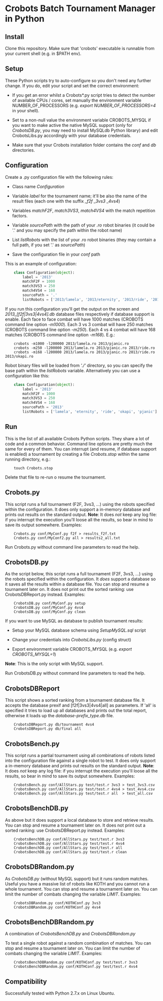 Crobots Batch Tournament Manager in Python
==========================================

Install
-------

Clone this repository.
Make sure that 'crobots' executable is runnable from your current shell (e.g. in $PATH env).

Setup
-----

These Python scripts try to auto-configure so you don't need any further change.
If you do, edit your script and set the correct environment:

* If you get an error whilst a Crobots*.py script tries to detect the number of available CPUs / cores, set manually the environment variable NUMBER_OF_PROCESSORS (e.g. *export NUMBER_OF_PROCESSORS=4* in your shell).

* Set to a non-null value the environment variable CROBOTS_MYSQL if you want to make active the native MySQL support (only for *CrobotsDB.py*, you may need to install MySQLdb Python library) and edit CrobotsLibs.py accordingly with your database credentials.

* Make sure that your Crobots installation folder contains the *conf* and *db* directories.

Configuration
-------------

Create a .py configuration file with the following rules:

* Class name *Configuration*

* Variable *label* for the tournament name; it'll be also the name of the result files (each one with the suffix *_f2f* *_3vs3* *_4vs4*)

* Variables *matchF2F*, *match3VS3*, *match4VS4* with the match repetition factors.

* Variable *sourcePath* with the path of your *.ro* robot binaries (it could be '.' and you may specify the path within the robot name)

* List *listRobots* with the list of your .ro robot binaries (they may contain a full path, if you set '.' as *sourcePath*)

* Save the configuration file in your *conf* path

This is an example of configuration:

```python
    class Configuration(object):
        label = '2013'
        matchF2F = 1000
        match3VS3 = 250
        match4VS4 = 168
        sourcePath = '.'
        listRobots = ['2013/lamela', '2013/eternity', '2013/ride', '2013/okapi', '2013/pjanic']
```

If you run this configuration you'll get the output on the screen and *2013_[f2f|3vs3|4vs4].db* database files respectively if database support is enable.
Each face to face combat will have 1000 matches (CROBOTS command line option *-m1000*). Each 3 vs 3 combat will have 250 matches (CROBOTS command line option *-m250*). Each 4 vs 4 combat will have 168 matches (CROBOTS command line option *-m168*). E.g.:

```
    crobots -m1000 -l200000 2013/lamela.ro 2013/pjanic.ro
    crobots -m250 -l200000 2013/lamela.ro 2013/pjanic.ro 2013/ride.ro
    crobots -m168 -l200000 2013/lamela.ro 2013/pjanic.ro 2013/ride.ro 2013/okapi.ro
```

Robot binary files will be loaded from *'./'* directory, so you can specify the base path within the *listRobots* variable. Alternatively you can use a configuration like this:

```python
    class Configuration(object):
        label = '2013'
        matchF2F = 1000
        match3VS3 = 250
        match4VS4 = 168
        sourcePath = '2013'
        listRobots = ['lamela', 'eternity', 'ride', 'okapi', 'pjanic']
```

Run
---

This is the list of all available Crobots Python scripts. They share a lot of code and a common behavior. Command line options are pretty much the same for every of them.
You can interrupt (and resume, if database support is enabled) a tournament by creating a file *Crobots.stop* within the same running directory, e.g.:


```
    touch Crobots.stop
```

Delete that file to re-run o resume the tournament.

Crobots.py
----------

This script runs a full tournament (F2F, 3vs3, ...) using the robots specified within the configuration. It does only support a in-memory database and prints out results on the standard output.
**Note**: It does *not* keep any log file: if you interrupt the execution you'll loose all the results, so bear in mind to save its output somewhere.
Examples:

```
    Crobots.py conf/MyConf.py f2f > results_f2f.txt
    Crobots.py conf/MyConf2.py all > results2_all.txt
```

Run Crobots.py without command line parameters to read the help.

CrobotsDB.py
------------

As the script below, this script runs a full tournament (F2F, 3vs3, ...) using the robots specified within the configuration. It *does* support a database so it saves all the results within a database file. You can stop and resume a tournament later on.
It does not print out the sorted ranking: use CrobotsDBReport.py instead.
Examples:

```
    CrobotsDB.py conf/MyConf.py setup
    CrobotsDB.py conf/MyConf.py 4vs4
    CrobotsDB.py conf/MyConf.py clean
```

If you want to use MySQL as database to publish tournament results:

* Setup your MySQL database schema using *SetupMySQL.sql* script

* Change your credentials into *CrobotsLibs.py* (config struct)

* Export environment variable CROBOTS_MYSQL (e.g. *export CROBOTS_MYSQL=1*)

**Note**: This is the only script with MySQL support.

Run CrobotsDB.py without command line parameters to read the help.

CrobotsDBReport
---------------

This script shows a sorted ranking from a tournament database file. It accepts the database prexif and [f2f|3vs3|4vs4|all] as parameters. If 'all' is specified it tries to load up all databases and prints out the total report, otherwise it loads up the *database-prefix_type.db* file.

```
    CrobotsDBReport.py db/tournament 4vs4
    CrobotsDBReport.py db/final all
```

CrobotsBench.py
---------------

This script runs a partial tournament using all combinations of robots listed into the configuration file against a single robot to test. It does only support a in-memory database and prints out results on the standard output.
**Note**: It does *not* keep any log file: if you interrupt the execution you'll loose all the results, so bear in mind to save its output somewhere.
Examples:

```
    CrobotsBench.py conf/AllStars.py test/test.r 3vs3 > test_3vs3.csv
    CrobotsBench.py conf/AllStars.py test/test.r 4vs4 > test_4vs4.csv
    CrobotsBench.py conf/AllStars.py test/test.r all  > test_all.csv
```

CrobotsBenchDB.py
-----------------

As above but it does support a local database to store and retrieve results. You can stop and resume a tournament later on.
It does not print out a sorted ranking: use CrobotsDBReport.py instead.
Examples:

```
    CrobotsBenchDB.py conf/AllStars.py test/test.r 3vs3
    CrobotsBenchDB.py conf/AllStars.py test/test.r 4vs4
    CrobotsBenchDB.py conf/AllStars.py test/test.r all
    CrobotsBenchDB.py conf/AllStars.py test/test.r clean
```

CrobotsDBRandom.py
------------------

As *CrobotsDB.py* (without MySQL support) but it runs random matches. Useful you have a massive list of robots like KOTH and you cannot run a whole tournament.
You can stop and resume a tournament later on. You can limit the number of combats changing the variable *LIMIT*.
Examples:

```
    CrobotsDBRandom.py conf/KOTHConf.py 3vs3
    CrobotsDBRandom.py conf/KOTHConf.py 4vs4
```

CrobotsBenchDBRandom.py
-----------------------

A combination of *CrobotsBenchDB.py* and *CrobotsDBRandom.py*

To test a single robot against a random combination of matches.
You can stop and resume a tournament later on. You can limit the number of combats changing the variable *LIMIT*.
Examples:

```
    CrobotsBenchDBRandom.py conf/KOTHConf.py test/test.r 3vs3
    CrobotsBenchDBRandom.py conf/KOTHConf.py test/test.r 4vs4
```

Compatibility
-------------

Successfully tested with Python 2.7.x on Linux Ubuntu.
